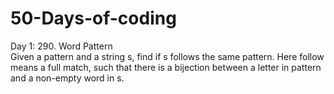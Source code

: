 # 50-Days-of-coding

Day 1: 290. Word Pattern  
Given a pattern and a string s, find if s follows the same pattern. Here follow means a full match, such that there is a bijection between a letter in pattern and a non-empty word in s.
